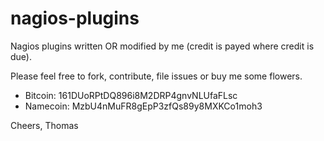 nagios-plugins
==============

Nagios plugins written OR modified by me (credit is payed where credit is due).

Please feel free to fork, contribute, file issues or buy me some flowers.

* Bitcoin: 161DUoRPtDQ896i8M2DRP4gnvNLUfaFLsc
* Namecoin: MzbU4nMuFR8gEpP3zfQs89y8MXKCo1moh3

Cheers, Thomas
